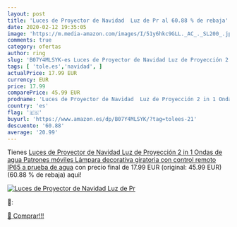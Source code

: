 ```yaml
---
layout: post
title: 'Luces de Proyector de Navidad  Luz de Pr al 60.88 % de rebaja'
date: 2020-02-12 19:35:05
image: 'https://m.media-amazon.com/images/I/51y6hkc9GLL._AC_._SL200_.jpg'
comments: true
category: ofertas
author: ring
slug: 'B07Y4MLSYK-es Luces de Proyector de Navidad Luz de Proyección 2 in 1...'
tags: [ 'tole.es','navidad', ]
actualPrice: 17.99 EUR
currency: EUR
price: 17.99
comparePrice: 45.99 EUR
prodname: 'Luces de Proyector de Navidad  Luz de Proyección 2 in 1 Ondas de agua Patrones móviles Lámpara decorativa giratoria con control remoto IP65 a prueba de agua'
country: 'es'
flag: '🇪🇸'
buyurl: 'https://www.amazon.es/dp/B07Y4MLSYK/?tag=tolees-21'
descuento: '60.88'
average: '20.99'
---
```


Tienes [Luces de Proyector de Navidad  Luz de Proyección 2 in 1 Ondas de agua Patrones móviles Lámpara decorativa giratoria con control remoto IP65 a prueba de agua](https://www.amazon.es/dp/B07Y4MLSYK/?tag=tolees-21) con precio final de  17.99 EUR (original: 45.99 EUR) (60.88 %  de rebaja) aqui!

[![Luces de Proyector de Navidad  Luz de Pr](https://m.media-amazon.com/images/I/51y6hkc9GLL._AC_._SL200_.jpg)](https://www.amazon.es/dp/B07Y4MLSYK/?tag=tolees-21)

🔎:


[🛒 Comprar!!!](https://www.amazon.es/dp/B07Y4MLSYK/?tag=tolees-21)

